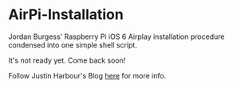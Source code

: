 AirPi-Installation
==================

Jordan Burgess' Raspberry Pi iOS 6 Airplay installation procedure condensed into one simple shell script.

It's not ready yet.  Come back soon!

Follow Justin Harbour's Blog <a href=likeaboss001.wordpress.com>here</a> for more info.
